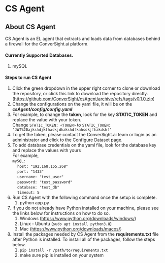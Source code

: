 # CS Agent

## About CS Agent

CS Agent is an EL agent that extracts and loads data from databases behind a firewall for the ConverSight.ai platform.


#### Currently Supported Databases.

1. mySQL


#### Steps to run **CS Agent**

1. Click the green dropdown in the upper right corner to clone or download the repository, or click this link to download the repository directly.(https://github.com/ConverSight/csAgent/archive/refs/tags/v0.1.0.zip)
2. Change the configurations on the yaml file, it will be on the ***csAgent/config/config.yaml***
3. For example, to change the **token**, look for the key **STATIC_TOKEN** and replace the value with your token.<br>
    Change ``STATIC_TOKEN: <TOKEN>`` to ``STATIC_TOKEN: 'JWT%20ajkshdjkfhaskjdhakshdfkahsdkjfhakdshf'``
4. To get the token, please contact the ConverSight.ai team or login as an administrator and click to the Configure Dataset page.
5. To add database credentials on the yaml file, look for the database key and replace the values with yours <br>
    For example, <br>
    ``mySQL:``<br>
    &nbsp;&nbsp;&nbsp; ``host: "192.168.155.268"``<br>
    &nbsp;&nbsp;&nbsp; ``port: "1433"``<br>
    &nbsp;&nbsp;&nbsp; ``username: "test_user"``<br>
    &nbsp;&nbsp;&nbsp; ``password: "test_password"``<br>
    &nbsp;&nbsp;&nbsp; ``database: "test_db"``<br>
    &nbsp;&nbsp;&nbsp; ``timeout: 5``<br>
6. Run CS Agent with the following command once the setup is complete.
    1. python app.py 
7. If you do not already have Python installed on your machine, please see the links below for instructions on how to do so.
    1. Windows (https://www.python.org/downloads/windows/)
    2. Linux - Ubuntu (`sudo apt install python3.8`) 
    3. Mac (https://www.python.org/downloads/macos/)
8. Install the packages needed by CS Agent from the **requirements.txt** file after Python is installed. To install all of the packages, follow the steps below.
    1. ``pip install -r /path/to/requirements.txt``
    2. make sure pip is installed on your system
